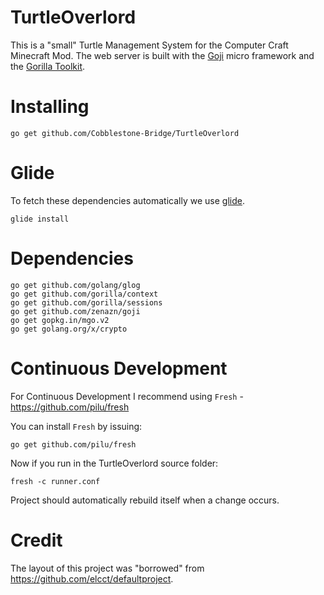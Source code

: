# TurtleOverlord
This is a "small" Turtle Management System for the Computer Craft Minecraft Mod.
The web server is built with the [Goji](http://github.com/zenazn/goji) micro framework and the [Gorilla Toolkit](http://github.com/gorilla).

# Installing
```
go get github.com/Cobblestone-Bridge/TurtleOverlord
```

# Glide
To fetch these dependencies automatically we use [glide](http://github.com/Masterminds/glide).
```
glide install
```

# Dependencies
 ```
 go get github.com/golang/glog
 go get github.com/gorilla/context
 go get github.com/gorilla/sessions
 go get github.com/zenazn/goji
 go get gopkg.in/mgo.v2
 go get golang.org/x/crypto
 ```

# Continuous Development

For Continuous Development I recommend using `Fresh` - https://github.com/pilu/fresh

You can install `Fresh` by issuing:

```
go get github.com/pilu/fresh
```

Now if you run in the TurtleOverlord source folder:

```
fresh -c runner.conf
```

Project should automatically rebuild itself when a change occurs.

# Credit
The layout of this project was "borrowed" from https://github.com/elcct/defaultproject.
